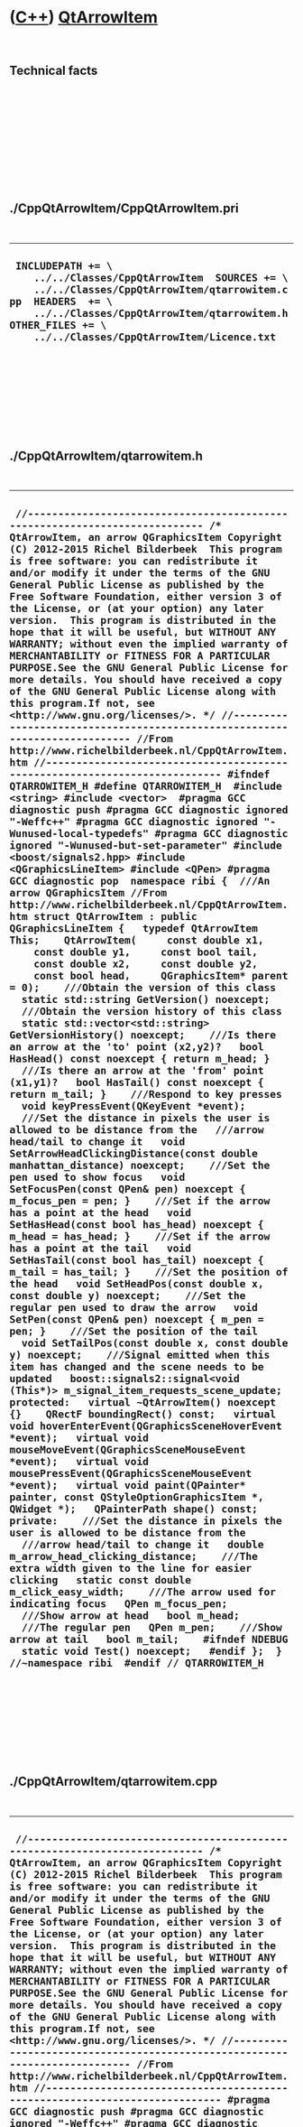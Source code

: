 
 

 

 

 

 

([C++](Cpp.md)) [QtArrowItem](CppQtArrowItem.md)
==================================================

 

Technical facts
---------------

 

 

 

 

 

 

./CppQtArrowItem/CppQtArrowItem.pri
-----------------------------------

 

  --------------------------------------------------------------------------------------------------------------------------------------------------------------------------------------------------------------------------------------------------
  ` INCLUDEPATH += \     ../../Classes/CppQtArrowItem  SOURCES += \     ../../Classes/CppQtArrowItem/qtarrowitem.cpp  HEADERS  += \     ../../Classes/CppQtArrowItem/qtarrowitem.h  OTHER_FILES += \     ../../Classes/CppQtArrowItem/Licence.txt`
  --------------------------------------------------------------------------------------------------------------------------------------------------------------------------------------------------------------------------------------------------

 

 

 

 

 

./CppQtArrowItem/qtarrowitem.h
------------------------------

 

  -------------------------------------------------------------------------------------------------------------------------------------------------------------------------------------------------------------------------------------------------------------------------------------------------------------------------------------------------------------------------------------------------------------------------------------------------------------------------------------------------------------------------------------------------------------------------------------------------------------------------------------------------------------------------------------------------------------------------------------------------------------------------------------------------------------------------------------------------------------------------------------------------------------------------------------------------------------------------------------------------------------------------------------------------------------------------------------------------------------------------------------------------------------------------------------------------------------------------------------------------------------------------------------------------------------------------------------------------------------------------------------------------------------------------------------------------------------------------------------------------------------------------------------------------------------------------------------------------------------------------------------------------------------------------------------------------------------------------------------------------------------------------------------------------------------------------------------------------------------------------------------------------------------------------------------------------------------------------------------------------------------------------------------------------------------------------------------------------------------------------------------------------------------------------------------------------------------------------------------------------------------------------------------------------------------------------------------------------------------------------------------------------------------------------------------------------------------------------------------------------------------------------------------------------------------------------------------------------------------------------------------------------------------------------------------------------------------------------------------------------------------------------------------------------------------------------------------------------------------------------------------------------------------------------------------------------------------------------------------------------------------------------------------------------------------------------------------------------------------------------------------------------------------------------------------------------------------------------------------------------------------------------------------------------------------------------------------------------------------------------------------------------------------------------------------------------------------------------------------------------------------------------------------------------------------------------------------------------------------------------------------------------------------------------------------------------------------------------------------------------------------------------------------------------------------------------------------------------------------------------------------------------------------------------------------------------------------------------------------------------------------------------------------------------------------------------------------------------------------------------------------------------------------------------------------------------------------------------------------------------------------------------
  ` //--------------------------------------------------------------------------- /* QtArrowItem, an arrow QGraphicsItem Copyright (C) 2012-2015 Richel Bilderbeek  This program is free software: you can redistribute it and/or modify it under the terms of the GNU General Public License as published by the Free Software Foundation, either version 3 of the License, or (at your option) any later version.  This program is distributed in the hope that it will be useful, but WITHOUT ANY WARRANTY; without even the implied warranty of MERCHANTABILITY or FITNESS FOR A PARTICULAR PURPOSE.See the GNU General Public License for more details. You should have received a copy of the GNU General Public License along with this program.If not, see <http://www.gnu.org/licenses/>. */ //--------------------------------------------------------------------------- //From http://www.richelbilderbeek.nl/CppQtArrowItem.htm //--------------------------------------------------------------------------- #ifndef QTARROWITEM_H #define QTARROWITEM_H  #include <string> #include <vector>  #pragma GCC diagnostic push #pragma GCC diagnostic ignored "-Weffc++" #pragma GCC diagnostic ignored "-Wunused-local-typedefs" #pragma GCC diagnostic ignored "-Wunused-but-set-parameter" #include <boost/signals2.hpp> #include <QGraphicsLineItem> #include <QPen> #pragma GCC diagnostic pop  namespace ribi {  ///An arrow QGraphicsItem //From http://www.richelbilderbeek.nl/CppQtArrowItem.htm struct QtArrowItem : public QGraphicsLineItem {   typedef QtArrowItem This;    QtArrowItem(     const double x1,     const double y1,     const bool tail,     const double x2,     const double y2,     const bool head,     QGraphicsItem* parent = 0);    ///Obtain the version of this class   static std::string GetVersion() noexcept;    ///Obtain the version history of this class   static std::vector<std::string> GetVersionHistory() noexcept;    ///Is there an arrow at the 'to' point (x2,y2)?   bool HasHead() const noexcept { return m_head; }    ///Is there an arrow at the 'from' point (x1,y1)?   bool HasTail() const noexcept { return m_tail; }    ///Respond to key presses   void keyPressEvent(QKeyEvent *event);    ///Set the distance in pixels the user is allowed to be distance from the   ///arrow head/tail to change it   void SetArrowHeadClickingDistance(const double manhattan_distance) noexcept;    ///Set the pen used to show focus   void SetFocusPen(const QPen& pen) noexcept { m_focus_pen = pen; }    ///Set if the arrow has a point at the head   void SetHasHead(const bool has_head) noexcept { m_head = has_head; }    ///Set if the arrow has a point at the tail   void SetHasTail(const bool has_tail) noexcept { m_tail = has_tail; }    ///Set the position of the head   void SetHeadPos(const double x, const double y) noexcept;    ///Set the regular pen used to draw the arrow   void SetPen(const QPen& pen) noexcept { m_pen = pen; }    ///Set the position of the tail   void SetTailPos(const double x, const double y) noexcept;    ///Signal emitted when this item has changed and the scene needs to be updated   boost::signals2::signal<void (This*)> m_signal_item_requests_scene_update;  protected:   virtual ~QtArrowItem() noexcept {}    QRectF boundingRect() const;   virtual void hoverEnterEvent(QGraphicsSceneHoverEvent *event);   virtual void mouseMoveEvent(QGraphicsSceneMouseEvent *event);   virtual void mousePressEvent(QGraphicsSceneMouseEvent *event);   virtual void paint(QPainter* painter, const QStyleOptionGraphicsItem *, QWidget *);   QPainterPath shape() const;  private:    ///Set the distance in pixels the user is allowed to be distance from the   ///arrow head/tail to change it   double m_arrow_head_clicking_distance;    ///The extra width given to the line for easier clicking   static const double m_click_easy_width;    ///The arrow used for indicating focus   QPen m_focus_pen;    ///Show arrow at head   bool m_head;    ///The regular pen   QPen m_pen;    ///Show arrow at tail   bool m_tail;    #ifndef NDEBUG   static void Test() noexcept;   #endif };  } //~namespace ribi  #endif // QTARROWITEM_H`
  -------------------------------------------------------------------------------------------------------------------------------------------------------------------------------------------------------------------------------------------------------------------------------------------------------------------------------------------------------------------------------------------------------------------------------------------------------------------------------------------------------------------------------------------------------------------------------------------------------------------------------------------------------------------------------------------------------------------------------------------------------------------------------------------------------------------------------------------------------------------------------------------------------------------------------------------------------------------------------------------------------------------------------------------------------------------------------------------------------------------------------------------------------------------------------------------------------------------------------------------------------------------------------------------------------------------------------------------------------------------------------------------------------------------------------------------------------------------------------------------------------------------------------------------------------------------------------------------------------------------------------------------------------------------------------------------------------------------------------------------------------------------------------------------------------------------------------------------------------------------------------------------------------------------------------------------------------------------------------------------------------------------------------------------------------------------------------------------------------------------------------------------------------------------------------------------------------------------------------------------------------------------------------------------------------------------------------------------------------------------------------------------------------------------------------------------------------------------------------------------------------------------------------------------------------------------------------------------------------------------------------------------------------------------------------------------------------------------------------------------------------------------------------------------------------------------------------------------------------------------------------------------------------------------------------------------------------------------------------------------------------------------------------------------------------------------------------------------------------------------------------------------------------------------------------------------------------------------------------------------------------------------------------------------------------------------------------------------------------------------------------------------------------------------------------------------------------------------------------------------------------------------------------------------------------------------------------------------------------------------------------------------------------------------------------------------------------------------------------------------------------------------------------------------------------------------------------------------------------------------------------------------------------------------------------------------------------------------------------------------------------------------------------------------------------------------------------------------------------------------------------------------------------------------------------------------------------------------------------------------------------------------------

 

 

 

 

 

./CppQtArrowItem/qtarrowitem.cpp
--------------------------------

 

  ---------------------------------------------------------------------------------------------------------------------------------------------------------------------------------------------------------------------------------------------------------------------------------------------------------------------------------------------------------------------------------------------------------------------------------------------------------------------------------------------------------------------------------------------------------------------------------------------------------------------------------------------------------------------------------------------------------------------------------------------------------------------------------------------------------------------------------------------------------------------------------------------------------------------------------------------------------------------------------------------------------------------------------------------------------------------------------------------------------------------------------------------------------------------------------------------------------------------------------------------------------------------------------------------------------------------------------------------------------------------------------------------------------------------------------------------------------------------------------------------------------------------------------------------------------------------------------------------------------------------------------------------------------------------------------------------------------------------------------------------------------------------------------------------------------------------------------------------------------------------------------------------------------------------------------------------------------------------------------------------------------------------------------------------------------------------------------------------------------------------------------------------------------------------------------------------------------------------------------------------------------------------------------------------------------------------------------------------------------------------------------------------------------------------------------------------------------------------------------------------------------------------------------------------------------------------------------------------------------------------------------------------------------------------------------------------------------------------------------------------------------------------------------------------------------------------------------------------------------------------------------------------------------------------------------------------------------------------------------------------------------------------------------------------------------------------------------------------------------------------------------------------------------------------------------------------------------------------------------------------------------------------------------------------------------------------------------------------------------------------------------------------------------------------------------------------------------------------------------------------------------------------------------------------------------------------------------------------------------------------------------------------------------------------------------------------------------------------------------------------------------------------------------------------------------------------------------------------------------------------------------------------------------------------------------------------------------------------------------------------------------------------------------------------------------------------------------------------------------------------------------------------------------------------------------------------------------------------------------------------------------------------------------------------------------------------------------------------------------------------------------------------------------------------------------------------------------------------------------------------------------------------------------------------------------------------------------------------------------------------------------------------------------------------------------------------------------------------------------------------------------------------------------------------------------------------------------------------------------------------------------------------------------------------------------------------------------------------------------------------------------------------------------------------------------------------------------------------------------------------------------------------------------------------------------------------------------------------------------------------------------------------------------------------------------------------------------------------------------------------------------------------------------------------------------------------------------------------------------------------------------------------------------------------------------------------------------------------------------------------------------------------------------------------------------------------------------------------------------------------------------------------------------------------------------------------------------------------------------------------------------------------------------------------------------------------------------------------------------------------------------------------------------------------------------------------------------------------------------------------------------------------------------------------------------------------------------------------------------------------------------------------------------------------------------------------------------------------------------------------------------------------------------------------------------------------------------------------------------------------------------------
  ` //--------------------------------------------------------------------------- /* QtArrowItem, an arrow QGraphicsItem Copyright (C) 2012-2015 Richel Bilderbeek  This program is free software: you can redistribute it and/or modify it under the terms of the GNU General Public License as published by the Free Software Foundation, either version 3 of the License, or (at your option) any later version.  This program is distributed in the hope that it will be useful, but WITHOUT ANY WARRANTY; without even the implied warranty of MERCHANTABILITY or FITNESS FOR A PARTICULAR PURPOSE.See the GNU General Public License for more details. You should have received a copy of the GNU General Public License along with this program.If not, see <http://www.gnu.org/licenses/>. */ //--------------------------------------------------------------------------- //From http://www.richelbilderbeek.nl/CppQtArrowItem.htm //--------------------------------------------------------------------------- #pragma GCC diagnostic push #pragma GCC diagnostic ignored "-Weffc++" #pragma GCC diagnostic ignored "-Wunused-local-typedefs" #include "qtarrowitem.h"  #include <cassert> #include <cmath>  #include <boost/math/constants/constants.hpp>  #include <QCursor> #include <QGraphicsScene> #include <QGraphicsSceneMouseEvent> #include <QKeyEvent> #include <QPainter>  #include "geometry.h" #include "trace.h" #pragma GCC diagnostic pop  const double ribi::QtArrowItem::m_click_easy_width = 10.0;  ribi::QtArrowItem::QtArrowItem(   const double x1,   const double y1,   const bool tail,   const double x2,   const double y2,   const bool head,   QGraphicsItem* parent)   : QGraphicsLineItem(x1,y1,x2,y2,parent),     m_signal_item_requests_scene_update{},     m_arrow_head_clicking_distance(20.0),     m_focus_pen(QPen(Qt::DashLine)),     m_head(head),     m_pen(QPen(QColor(0,0,0))),     m_tail(tail) {   this->setFlags(       QGraphicsItem::ItemIsFocusable     | QGraphicsItem::ItemIsMovable     | QGraphicsItem::ItemIsSelectable   );    //Allow mouse tracking   this->setAcceptHoverEvents(true);    assert(this->line().p1() == QPointF(x1,y1));   assert(this->line().p2() == QPointF(x2,y2)); }  QRectF ribi::QtArrowItem::boundingRect() const {   return shape().boundingRect(); }  std::string ribi::QtArrowItem::GetVersion() noexcept {   return "1.2"; }  std::vector<std::string> ribi::QtArrowItem::GetVersionHistory() noexcept {   return {     "2012-11-18: version 1.0: initial version",     "2012-11-20: version 1.1: mouse cursor changes its shape when moving over this item",     "2012-12-19: version 1.2: allow changing pens"   }; }  void ribi::QtArrowItem::hoverEnterEvent(QGraphicsSceneHoverEvent *) {   this->setCursor(QCursor(Qt::PointingHandCursor)); }  void ribi::QtArrowItem::keyPressEvent(QKeyEvent *event) {   switch (event->key())   {     case Qt::Key_F1:     case Qt::Key_1:     case Qt::Key_T:     case Qt::Key_Minus:       m_tail = !m_tail;       this->update();       break;     case Qt::Key_F2:     case Qt::Key_2:     case Qt::Key_H:     case Qt::Key_Plus:       m_head = !m_head;       this->update();       break;     default:       break;   }   QGraphicsLineItem::keyPressEvent(event);   m_signal_item_requests_scene_update(this); }  void ribi::QtArrowItem::mouseMoveEvent(QGraphicsSceneMouseEvent *event) {   m_signal_item_requests_scene_update(this);   QGraphicsLineItem::mouseMoveEvent(event); }  void ribi::QtArrowItem::mousePressEvent(QGraphicsSceneMouseEvent *event) {   if (event->modifiers() & Qt::ShiftModifier)   {     if ((event->pos() - this->line().p1()).manhattanLength() < m_arrow_head_clicking_distance)     {       m_tail = !m_tail;       this->update();     }     else if ((event->pos() - this->line().p2()).manhattanLength() < m_arrow_head_clicking_distance)     {       m_head = !m_head;       this->update();     }   } }  void ribi::QtArrowItem::paint(QPainter* painter, const QStyleOptionGraphicsItem *, QWidget *) {   painter->setRenderHint(QPainter::Antialiasing);   if (this->isSelected() || this->hasFocus())   {     painter->setPen(m_focus_pen);   }   else   {     painter->setPen(m_pen);   }   painter->drawLine(this->line());    const double pi{boost::math::constants::pi<double>()};    //The angle from tail to head   double angle{Geometry().GetAngleClockScreen(line().dx(),line().dy())};   if (line().dy() >= 0.0) angle = (1.0 * pi) + angle;   const double sz{10.0}; //pixels   if (m_tail)   {     const QPointF p0{this->line().p1()};     const QPointF p1{       p0 + QPointF(          std::sin(angle + pi + (pi * 0.1)) * sz,         -std::cos(angle + pi + (pi * 0.1)) * sz)};     const QPointF p2       = p0 + QPointF(          std::sin(angle + pi - (pi * 0.1)) * sz,         -std::cos(angle + pi - (pi * 0.1)) * sz);     painter->drawPolygon(QPolygonF() << p0 << p1 << p2);   }   if (m_head)   {     const QPointF p0 = this->line().p2();      const QPointF p1       = p0 + QPointF(          std::sin(angle +  0.0 + (pi * 0.1)) * sz,         -std::cos(angle +  0.0 + (pi * 0.1)) * sz);     const QPointF p2       = p0 + QPointF(          std::sin(angle +  0.0 - (pi * 0.1)) * sz,         -std::cos(angle +  0.0 - (pi * 0.1)) * sz);      painter->drawPolygon(QPolygonF() << p0 << p1 << p2);   } }  void ribi::QtArrowItem::SetArrowHeadClickingDistance(const double manhattan_distance) noexcept {   m_arrow_head_clicking_distance = manhattan_distance; }  void ribi::QtArrowItem::SetHeadPos(const double x, const double y) noexcept {   if (line().x2() != x || line().y2() != y)   {     QLineF line = this->line();     line.setP2(QPointF(x,y));     this->setLine(line);     this->update();   } }  void ribi::QtArrowItem::SetTailPos(const double x, const double y) noexcept {   if (line().x1() != x || line().y1() != y)   {     QLineF line = this->line();     line.setP1(QPointF(x,y));     this->setLine(line);     this->update();   } }  QPainterPath ribi::QtArrowItem::shape() const {   //Thanks to norobro for posting this code at   //http://www.qtcentre.org/threads/49201-Increase-margin-for-detecting-tooltip-events-of-QGraphicsLineItem   QPainterPath path;   QPainterPathStroker stroker;   path.moveTo(line().p1());   path.lineTo(line().p2());   stroker.setWidth(m_click_easy_width);   return stroker.createStroke(path); }`
  ---------------------------------------------------------------------------------------------------------------------------------------------------------------------------------------------------------------------------------------------------------------------------------------------------------------------------------------------------------------------------------------------------------------------------------------------------------------------------------------------------------------------------------------------------------------------------------------------------------------------------------------------------------------------------------------------------------------------------------------------------------------------------------------------------------------------------------------------------------------------------------------------------------------------------------------------------------------------------------------------------------------------------------------------------------------------------------------------------------------------------------------------------------------------------------------------------------------------------------------------------------------------------------------------------------------------------------------------------------------------------------------------------------------------------------------------------------------------------------------------------------------------------------------------------------------------------------------------------------------------------------------------------------------------------------------------------------------------------------------------------------------------------------------------------------------------------------------------------------------------------------------------------------------------------------------------------------------------------------------------------------------------------------------------------------------------------------------------------------------------------------------------------------------------------------------------------------------------------------------------------------------------------------------------------------------------------------------------------------------------------------------------------------------------------------------------------------------------------------------------------------------------------------------------------------------------------------------------------------------------------------------------------------------------------------------------------------------------------------------------------------------------------------------------------------------------------------------------------------------------------------------------------------------------------------------------------------------------------------------------------------------------------------------------------------------------------------------------------------------------------------------------------------------------------------------------------------------------------------------------------------------------------------------------------------------------------------------------------------------------------------------------------------------------------------------------------------------------------------------------------------------------------------------------------------------------------------------------------------------------------------------------------------------------------------------------------------------------------------------------------------------------------------------------------------------------------------------------------------------------------------------------------------------------------------------------------------------------------------------------------------------------------------------------------------------------------------------------------------------------------------------------------------------------------------------------------------------------------------------------------------------------------------------------------------------------------------------------------------------------------------------------------------------------------------------------------------------------------------------------------------------------------------------------------------------------------------------------------------------------------------------------------------------------------------------------------------------------------------------------------------------------------------------------------------------------------------------------------------------------------------------------------------------------------------------------------------------------------------------------------------------------------------------------------------------------------------------------------------------------------------------------------------------------------------------------------------------------------------------------------------------------------------------------------------------------------------------------------------------------------------------------------------------------------------------------------------------------------------------------------------------------------------------------------------------------------------------------------------------------------------------------------------------------------------------------------------------------------------------------------------------------------------------------------------------------------------------------------------------------------------------------------------------------------------------------------------------------------------------------------------------------------------------------------------------------------------------------------------------------------------------------------------------------------------------------------------------------------------------------------------------------------------------------------------------------------------------------------------------------------------------------------------------------------------------------------------------------------------------------------------------

 

 

 

 

 

 

This page has been created by the [tool](Tools.md)
[CodeToHtml](ToolCodeToHtml.md)
